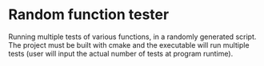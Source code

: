 # Random function tester

 Running multiple tests of various functions, in a randomly generated script.
The project must be built with cmake and the executable will run multiple tests (user will input the actual number of tests at program runtime).